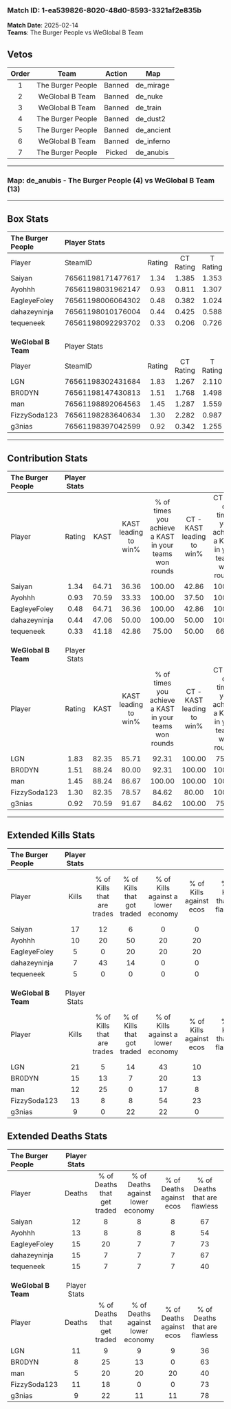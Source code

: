 ### Match ID: 1-ea539826-8020-48d0-8593-3321af2e835b  
**Match Date**: 2025-02-14  
**Teams**: The Burger People vs WeGlobal B Team  

## Vetos  

| Order | Team | Action | Map |
| :---: | :--: | :----: | --- |
| 1 | The Burger People | Banned | de_mirage |
| 2 | WeGlobal B Team | Banned | de_nuke |
| 3 | WeGlobal B Team | Banned | de_train |
| 4 | The Burger People | Banned | de_dust2 |
| 5 | The Burger People | Banned | de_ancient |
| 6 | WeGlobal B Team | Banned | de_inferno |
| 7 | The Burger People | Picked | de_anubis |

---  

### **Map**: de_anubis - The Burger People (4) vs WeGlobal B Team (13)  
---  

## Box Stats  

| **The Burger People** | Player Stats      |        |           |          |       |       |       |         |        |      |     |
| :- | :- | :-: | :-: | :-: | :-: | :-: | :-: | :-: | :-: | :-: | :-: |
| Player                | SteamID           | Rating | CT Rating | T Rating | KAST  |  ADR  | Kills | Assists | Deaths | K/D  | HS% |
| Saiyan                | 76561198171477617 |  1.34  |   1.385   |  1.353   | 64.71 | 96.9  |  17   |    2    |   12   | 1.42 | 23  |
| Ayohhh                | 76561198031962147 |  0.93  |   0.811   |  1.307   | 70.59 | 73.9  |  10   |    2    |   13   | 0.77 | 40  |
| EagleyeFoley          | 76561198006064302 |  0.48  |   0.382   |  1.024   | 64.71 | 44.1  |   5   |    3    |   15   | 0.33 | 40  |
| dahazeyninja          | 76561198010176004 |  0.44  |   0.425   |  0.588   | 47.06 | 43.4  |   7   |    2    |   15   | 0.47 | 100 |
| tequeneek             | 76561198092293702 |  0.33  |   0.206   |  0.726   | 41.18 | 53.0  |   5   |    2    |   15   | 0.33 | 20  |
|                       |                   |        |           |          |       |       |       |         |        |      |     |
|                       |                   |        |           |          |       |       |       |         |        |      |     |
|                       |                   |        |           |          |       |       |       |         |        |      |     |
| **WeGlobal B Team**   | Player Stats      |        |           |          |       |       |       |         |        |      |     |
| Player                | SteamID           | Rating | CT Rating | T Rating | KAST  |  ADR  | Kills | Assists | Deaths | K/D  | HS% |
| LGN                   | 76561198302431684 |  1.83  |   1.267   |  2.110   | 82.35 | 131.8 |  21   |    4    |   11   | 1.91 | 52  |
| BR0DYN                | 76561198147430813 |  1.51  |   1.768   |  1.498   | 88.24 | 85.5  |  15   |    4    |   8    | 1.88 | 46  |
| man                   | 76561198892064563 |  1.45  |   1.287   |  1.559   | 88.24 | 76.7  |  12   |    7    |   5    | 2.40 | 50  |
| FizzySoda123          | 76561198283640634 |  1.30  |   2.282   |  0.987   | 82.35 | 92.8  |  13   |    5    |   11   | 1.18 | 38  |
| g3nias                | 76561198397042599 |  0.92  |   0.342   |  1.255   | 70.59 | 48.1  |   9   |    3    |   9    | 1.00 | 55  |
---  

## Contribution Stats  

| **The Burger People** | Player Stats |       |                      |                                                        |                           |                                                             |                          |                                                            |
| :- | :-: | :-: | :-: | :-: | :-: | :-: | :-: | :-: |
| Player                |    Rating    | KAST  | KAST leading to win% | % of times you achieve a KAST in your teams won rounds | CT - KAST leading to win% | CT - % of times you achieve a KAST in your teams won rounds | T - KAST leading to win% | T - % of times you achieve a KAST in your teams won rounds |
| Saiyan                |     1.34     | 64.71 |        36.36         |                         100.00                         |           42.86           |                           100.00                            |          25.00           |                           100.00                           |
| Ayohhh                |     0.93     | 70.59 |        33.33         |                         100.00                         |           37.50           |                           100.00                            |          25.00           |                           100.00                           |
| EagleyeFoley          |     0.48     | 64.71 |        36.36         |                         100.00                         |           42.86           |                           100.00                            |          25.00           |                           100.00                           |
| dahazeyninja          |     0.44     | 47.06 |        50.00         |                         100.00                         |           50.00           |                           100.00                            |          50.00           |                           100.00                           |
| tequeneek             |     0.33     | 41.18 |        42.86         |                         75.00                          |           50.00           |                            66.67                            |          33.33           |                           100.00                           |
|                       |              |       |                      |                                                        |                           |                                                             |                          |                                                            |
|                       |              |       |                      |                                                        |                           |                                                             |                          |                                                            |
|                       |              |       |                      |                                                        |                           |                                                             |                          |                                                            |
| **WeGlobal B Team**   | Player Stats |       |                      |                                                        |                           |                                                             |                          |                                                            |
| Player                |    Rating    | KAST  | KAST leading to win% | % of times you achieve a KAST in your teams won rounds | CT - KAST leading to win% | CT - % of times you achieve a KAST in your teams won rounds | T - KAST leading to win% | T - % of times you achieve a KAST in your teams won rounds |
| LGN                   |     1.83     | 82.35 |        85.71         |                         92.31                          |          100.00           |                            75.00                            |          81.82           |                           100.00                           |
| BR0DYN                |     1.51     | 88.24 |        80.00         |                         92.31                          |          100.00           |                           100.00                            |          72.73           |                           88.89                            |
| man                   |     1.45     | 88.24 |        86.67         |                         100.00                         |          100.00           |                           100.00                            |          81.82           |                           100.00                           |
| FizzySoda123          |     1.30     | 82.35 |        78.57         |                         84.62                          |           80.00           |                           100.00                            |          77.78           |                           77.78                            |
| g3nias                |     0.92     | 70.59 |        91.67         |                         84.62                          |          100.00           |                            75.00                            |          88.89           |                           88.89                            |
---  

## Extended Kills Stats  

| **The Burger People** | Player Stats |                            |                            |                                    |                         |                              |                                 |                                       |                    |           |
| :- | :-: | :-: | :-: | :-: | :-: | :-: | :-: | :-: | :-: | :-: |
| Player                |    Kills     | % of Kills that are trades | % of Kills that got traded | % of Kills against a lower economy | % of Kills against ecos | % of Kills that are flawless | % of Kills that are close duels | % of Kills that are assisted by flash | Pistol Round Kills | AWP Kills |
| Saiyan                |      17      |             12             |             6              |                 0                  |            0            |              88              |                0                |                   0                   |         1          |     9     |
| Ayohhh                |      10      |             20             |             50             |                 20                 |           20            |              50              |                0                |                   0                   |         1          |     1     |
| EagleyeFoley          |      5       |             0              |             20             |                 20                 |           20            |              20              |               20                |                   0                   |         0          |     0     |
| dahazeyninja          |      7       |             43             |             14             |                 0                  |            0            |              43              |                0                |                   0                   |         5          |     0     |
| tequeneek             |      5       |             0              |             0              |                 0                  |            0            |              40              |               20                |                   0                   |         0          |     0     |
|                       |              |                            |                            |                                    |                         |                              |                                 |                                       |                    |           |
|                       |              |                            |                            |                                    |                         |                              |                                 |                                       |                    |           |
|                       |              |                            |                            |                                    |                         |                              |                                 |                                       |                    |           |
| **WeGlobal B Team**   | Player Stats |                            |                            |                                    |                         |                              |                                 |                                       |                    |           |
| Player                |    Kills     | % of Kills that are trades | % of Kills that got traded | % of Kills against a lower economy | % of Kills against ecos | % of Kills that are flawless | % of Kills that are close duels | % of Kills that are assisted by flash | Pistol Round Kills | AWP Kills |
| LGN                   |      21      |             5              |             14             |                 43                 |           10            |              62              |                0                |                  10                   |         3          |     1     |
| BR0DYN                |      15      |             13             |             7              |                 20                 |           13            |              60              |                0                |                   7                   |         1          |     0     |
| man                   |      12      |             25             |             0              |                 17                 |            8            |              42              |                8                |                   0                   |         4          |     0     |
| FizzySoda123          |      13      |             8              |             8              |                 54                 |           23            |              69              |                0                |                   8                   |         2          |     5     |
| g3nias                |      9       |             0              |             22             |                 22                 |            0            |              67              |                0                |                   0                   |         0          |     0     |
## Extended Deaths Stats  

| **The Burger People** | Player Stats |                             |                                   |                          |                               |                            |                           |               |
| :- | :-: | :-: | :-: | :-: | :-: | :-: | :-: | :-: |
| Player                |    Deaths    | % of Deaths that get traded | % of Deaths against lower economy | % of Deaths against ecos | % of Deaths that are flawless | % of Deaths that are close | % of Deaths while blinded | Deaths to AWP |
| Saiyan                |      12      |              8              |                 8                 |            8             |              67               |             8              |             8             |       1       |
| Ayohhh                |      13      |              8              |                 8                 |            8             |              54               |             0              |             8             |       1       |
| EagleyeFoley          |      15      |             20              |                 7                 |            7             |              73               |             0              |             0             |       1       |
| dahazeyninja          |      15      |              7              |                 7                 |            7             |              67               |             0              |             0             |       2       |
| tequeneek             |      15      |              7              |                 7                 |            7             |              40               |             0              |            13             |       1       |
|                       |              |                             |                                   |                          |                               |                            |                           |               |
|                       |              |                             |                                   |                          |                               |                            |                           |               |
|                       |              |                             |                                   |                          |                               |                            |                           |               |
| **WeGlobal B Team**   | Player Stats |                             |                                   |                          |                               |                            |                           |               |
| Player                |    Deaths    | % of Deaths that get traded | % of Deaths against lower economy | % of Deaths against ecos | % of Deaths that are flawless | % of Deaths that are close | % of Deaths while blinded | Deaths to AWP |
| LGN                   |      11      |              9              |                 9                 |            9             |              36               |             0              |             0             |       2       |
| BR0DYN                |      8       |             25              |                13                 |            0             |              63               |             0              |             0             |       2       |
| man                   |      5       |             20              |                20                 |            20            |              40               |             0              |             0             |       2       |
| FizzySoda123          |      11      |             18              |                 0                 |            0             |              73               |             9              |             0             |       2       |
| g3nias                |      9       |             22              |                11                 |            11            |              78               |             11             |             0             |       2       |

